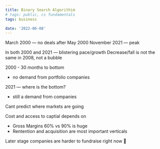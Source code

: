 ```yaml
---
title: Binary Search Algorithim
# tags: public, cs fundamentals
tags: business

date: '2022-06-08'
---
```


March 2000 — no deals after May 2000
November 2021 — peak

In both 2000 and 2021 — blistering pace/growth
Decrease/fall is not the same
in 2008, not a bubble

2000 - 30 months to bottom

- no demand from portfolio companies

2021 — where is the bottom?

- still a demand from companies

Cant predict where markets are going

Cost and access to captial depends on

- Gross Margins 60% vs 90% is huge
- Rentention and acquisition are most important verticals

Later stage companies are harder to fundraise right now 🤦
